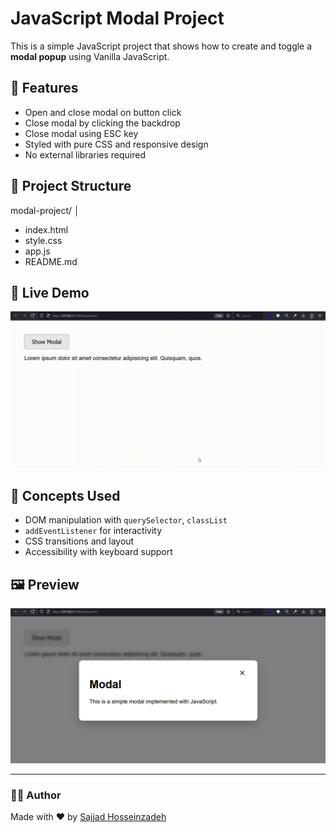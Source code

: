 # JavaScript Modal Project

This is a simple JavaScript project that shows how to create and toggle a **modal popup** using Vanilla JavaScript.

## 🚀 Features

- Open and close modal on button click
- Close modal by clicking the backdrop
- Close modal using ESC key
- Styled with pure CSS and responsive design
- No external libraries required

## 📁 Project Structure
modal-project/
│
- index.html
- style.css
- app.js
- README.md

## 🚀 Live Demo
![Live Demo](./assets/demo.gif)

## 🧠 Concepts Used

- DOM manipulation with `querySelector`, `classList`
- `addEventListener` for interactivity
- CSS transitions and layout
- Accessibility with keyboard support

## 🖼️ Preview

![JavaScript Modal](./assets/screenshot.jpg)

---

### 👨‍💻 Author  
Made with ❤️ by [Sajjad Hosseinzadeh](https://github.com/sajjad7181)

